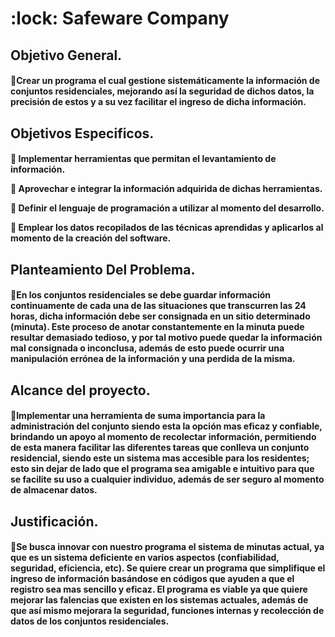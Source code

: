 <H1> :lock: Safeware Company
  
<H2> Objetivo General. 
  
<H4>
  
:small_blue_diamond:Crear un programa el cual gestione sistemáticamente la información de conjuntos residenciales, mejorando así la seguridad de dichos datos, la precisión de estos y a su vez facilitar el ingreso de dicha información.

<H2> Objetivos Especificos.
  
<H4>
  
:dart: Implementar herramientas que permitan el levantamiento de información.

:dart: Aprovechar e integrar la información adquirida de dichas herramientas.

:dart: Definir el lenguaje de programación a utilizar al momento del desarrollo. 

:dart: Emplear los datos recopilados de las técnicas aprendidas y aplicarlos al momento de la creación del software. 


<h2> Planteamiento Del Problema.

<H4>

:small_blue_diamond:En los conjuntos residenciales se debe guardar información continuamente de cada una de las situaciones que transcurren las 24 horas, dicha información debe ser consignada en un sitio determinado (minuta). Este proceso de anotar constantemente en la minuta puede resultar demasiado tedioso, y por tal motivo puede quedar la información mal consignada o inconclusa, además de esto puede ocurrir una manipulación errónea de la información y una perdida de la misma.

<h2> Alcance del proyecto. 
  
<H4>
  
:small_blue_diamond:Implementar una herramienta de suma importancia para la administración del conjunto siendo esta la opción mas eficaz y confiable, brindando un apoyo al momento de recolectar información, permitiendo de esta manera facilitar las diferentes tareas que conlleva un conjunto residencial, siendo este un sistema mas accesible para los residentes; esto sin dejar de lado que el programa sea amigable e intuitivo para que se facilite su uso a cualquier individuo, además de ser seguro al momento de almacenar datos.


<h2> Justificación.
  
<H4>
  
:small_blue_diamond:Se busca innovar con nuestro programa el sistema de minutas actual, ya que es un sistema deficiente en varios aspectos (confiabilidad, seguridad, eficiencia, etc). Se quiere crear un programa que simplifique el ingreso de información basándose en códigos que ayuden a que el registro sea mas sencillo y eficaz.
El programa es viable ya que quiere mejorar las falencias que existen en los sistemas actuales, además de que así mismo mejorara la seguridad, funciones internas y recolección de datos de los conjuntos residenciales.
